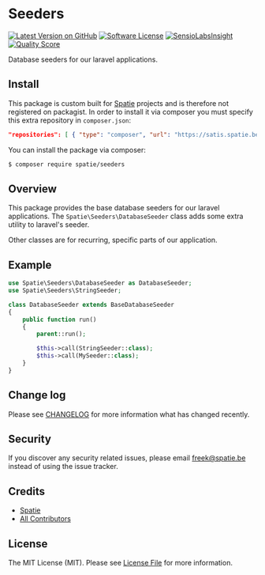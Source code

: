 # Seeders

[![Latest Version on GitHub](https://img.shields.io/github/release/spatie-custom/seeders.svg?style=flat-square)](https://packagist.org/packages/spatie-custom/seeders)
[![Software License](https://img.shields.io/badge/license-MIT-brightgreen.svg?style=flat-square)](LICENSE.md)
[![SensioLabsInsight](https://img.shields.io/sensiolabs/i/a4598de5-b087-4af3-b249-60df4189a09f.svg?style=flat-square)](https://insight.sensiolabs.com/projects/a4598de5-b087-4af3-b249-60df4189a09f)
[![Quality Score](https://img.shields.io/scrutinizer/g/spatie-custom/seeders.svg?style=flat-square)](https://scrutinizer-ci.com/g/spatie-custom/seeders)

Database seeders for our laravel applications.

## Install

This package is custom built for [Spatie](https://spatie.be) projects and is therefore not registered on packagist. 
In order to install it via composer you must specify this extra repository in `composer.json`:

```json
"repositories": [ { "type": "composer", "url": "https://satis.spatie.be/" } ]
```

You can install the package via composer:
``` bash
$ composer require spatie/seeders
```

## Overview

This package provides the base database seeders for our laravel applications. The `Spatie\Seeders\DatabaseSeeder` class adds some extra utility to laravel's seeder.

Other classes are for recurring, specific parts of our application.

## Example

```php
use Spatie\Seeders\DatabaseSeeder as DatabaseSeeder;
use Spatie\Seeders\StringSeeder;

class DatabaseSeeder extends BaseDatabaseSeeder
{
    public function run()
    {
        parent::run();

        $this->call(StringSeeder::class);
        $this->call(MySeeder::class);
    }
}
```

## Change log

Please see [CHANGELOG](CHANGELOG.md) for more information what has changed recently.

## Security

If you discover any security related issues, please email freek@spatie.be instead of using the issue tracker.

## Credits

- [Spatie](https://github.com/spatie)
- [All Contributors](../../contributors)

## License

The MIT License (MIT). Please see [License File](LICENSE.md) for more information.
